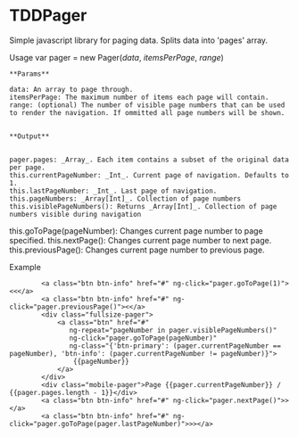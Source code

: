 TDDPager
========

Simple javascript library for paging data. Splits data into 'pages' array.


Usage
	var pager = new Pager(_data_, _itemsPerPage_, _range_)
	
	
	**Params**
	
	data: An array to page through.
	itemsPerPage: The maximum number of items each page will contain.
	range: (optional) The number of visible page numbers that can be used to render the navigation. If ommitted all page numbers will be shown.
	
	
	**Output**
	
	
	pager.pages: _Array_. Each item contains a subset of the original data per page.
	this.currentPageNumber: _Int_. Current page of navigation. Defaults to 1.
	this.lastPageNumber: _Int_. Last page of navigation.
	this.pageNumbers: _Array[Int]_. Collection of page numbers
	this.visiblePageNumbers(): Returns _Array[Int]_. Collection of page numbers visible during navigation
  this.goToPage(pageNumber): Changes current page number to page specified.
  this.nextPage(): Changes current page number to next page.
  this.previousPage(): Changes current page number to previous page.


Example

            <a class="btn btn-info" href="#" ng-click="pager.goToPage(1)"><<</a>
            <a class="btn btn-info" href="#" ng-click="pager.previousPage()"><</a>
            <div class="fullsize-pager">
                <a class="btn" href="#"
                   ng-repeat="pageNumber in pager.visiblePageNumbers()"
                   ng-click="pager.goToPage(pageNumber)"
                   ng-class="{'btn-primary': (pager.currentPageNumber == pageNumber), 'btn-info': (pager.currentPageNumber != pageNumber)}">
                    {{pageNumber}}
                </a>                
            </div>
            <div class="mobile-pager">Page {{pager.currentPageNumber}} / {{pager.pages.length - 1}}</div>
            <a class="btn btn-info" href="#" ng-click="pager.nextPage()">></a>
            <a class="btn btn-info" href="#" ng-click="pager.goToPage(pager.lastPageNumber)">>></a>
  
  
  
